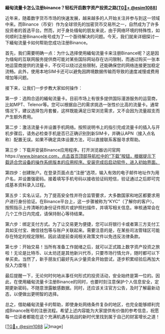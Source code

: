 **緬甸流量卡怎么注册binance？轻松开启数字资产投资之路[[TG💪+ @esim1088](https://t.me/s/esim1088)]**

近年来，随着数字货币市场的快速发展，越来越多的人开始关注并参与到这一领域中来。而Binance（币安）作为全球领先的加密货币交易所之一，自然成为了许多投资者的首选平台。然而，对于身处缅甸的朋友来说，由于网络环境的特殊性，如何顺利注册Binance账号成为了一个亟待解决的问题。今天，我们就来详细探讨一下緬甸流量卡如何帮助您成功注册Binance。

首先，我们需要明确一点：为什么选择使用緬甸流量卡来注册Binance呢？这是因为缅甸的互联网服务提供商可能对某些国际网站存在访问限制，而通过购买一张本地运营商提供的流量卡，不仅可以绕过这些限制，还能确保您的网络连接更加稳定流畅。此外，使用本地SIM卡还可以避免因跨境数据传输而导致的速度减慢或费用增加等问题。

接下来，让我们一步步教大家如何操作：

第一步：选购合适的緬甸流量卡。目前市场上有很多提供国际漫游服务的运营商，比如MPT、Telenor等。您可以根据自己的需求挑选一张性价比高的流量卡。通常情况下，建议选择包月套餐，这样既能满足日常浏览需求，又不会因为流量超支而产生额外费用。

第二步：激活流量卡并设置手机网络。按照说明书上的指引完成流量卡的插入与开机步骤后，请务必检查手机是否已正确识别到新SIM卡，并确认APN（接入点名称）配置无误。如果不确定具体设置方法，可以直接联系客服寻求帮助。

第三步：下载并安装Binance应用程序。打开浏览器访问官网https://www.binance.com，点击首页顶部导航栏中的“下载”按钮，根据提示下载适合您设备的操作系统版本的应用程序。安装完成后启动软件，进入初始界面。

第四步：创建账户。在登录页面点击“注册”选项，输入有效的电子邮件地址作为用户名，并设置强密码。接着填写手机号码以接收验证码短信，验证通过之后即可完成基本资料录入过程。

第五步：实名认证。为了提高安全性并符合监管要求，大多数国家和地区都要求用户进行身份验证。在Binance平台上，这一步骤被称为“KYC”（了解你的客户）。按照指示上传清晰的身份证件照片或护照扫描件，并填写相关信息。审核通常会在几个工作日内完成，请保持耐心等待结果。

第六步：绑定支付方式。为了让交易更为便捷，您可以将银行卡或者第三方支付工具如支付宝、微信钱包等与账户关联起来。需要注意的是，在某些司法管辖区可能存在特定的规定限制，因此请提前查阅相关政策文件以免违反法律条款。

第七步：开始交易！当所有准备工作就绪之后，就可以正式踏上数字资产投资之旅啦！无论是比特币、以太坊还是其他新兴代币，只要市场行情允许，随时都可以下单买卖。当然了，新手朋友们最好先从少量资金开始尝试，逐步积累经验后再加大投入力度哦！

最后提醒一下，无论何时何地从事任何形式的投资活动，安全始终是第一位的。因此，在使用緬甸流量卡注册Binance的同时，也要时刻注意保护个人信息安全，定期更新密码，不随意泄露敏感数据。同时，还应该关注官方公告，及时了解最新动态，以便做出更明智的选择。

总之，借助緬甸流量卡的帮助，即使身处网络条件复杂的地区，也完全能够顺利完成Binance账号的注册流程。希望上述内容能为大家提供有价值的参考信息，祝愿每一位读者都能在这个充满机遇与挑战的新时代里找到属于自己的财富增长之道！

[[TG💪+ @esim1088](https://t.me/s/esim1088) ![Image](https://i.postimg.cc/4NQfJmqS/Snipaste-2025-05-13-00-14-12.png)]